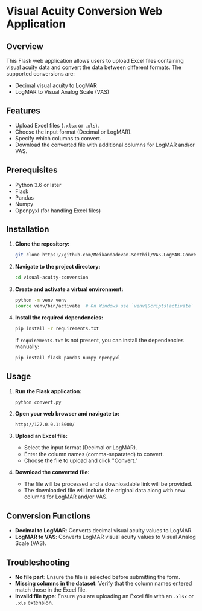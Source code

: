 # Visual Acuity Conversion Web Application

## Overview

This Flask web application allows users to upload Excel files containing visual acuity data and convert the data between different formats. The supported conversions are:
- Decimal visual acuity to LogMAR
- LogMAR to Visual Analog Scale (VAS)

## Features

- Upload Excel files (`.xlsx` or `.xls`).
- Choose the input format (Decimal or LogMAR).
- Specify which columns to convert.
- Download the converted file with additional columns for LogMAR and/or VAS.

## Prerequisites

- Python 3.6 or later
- Flask
- Pandas
- Numpy
- Openpyxl (for handling Excel files)

## Installation

1. **Clone the repository:**

   ```bash
   git clone https://github.com/Meikandadevan-Senthil/VAS-LogMAR-Conversion.git
   ```

2. **Navigate to the project directory:**

   ```bash
   cd visual-acuity-conversion
   ```

3. **Create and activate a virtual environment:**

   ```bash
   python -m venv venv
   source venv/bin/activate  # On Windows use `venv\Scripts\activate`
   ```

4. **Install the required dependencies:**

   ```bash
   pip install -r requirements.txt
   ```

   If `requirements.txt` is not present, you can install the dependencies manually:

   ```bash
   pip install flask pandas numpy openpyxl
   ```

## Usage

1. **Run the Flask application:**

   ```bash
   python convert.py
   ```

2. **Open your web browser and navigate to:**

   ```
   http://127.0.0.1:5000/
   ```

3. **Upload an Excel file:**

   - Select the input format (Decimal or LogMAR).
   - Enter the column names (comma-separated) to convert.
   - Choose the file to upload and click "Convert."

4. **Download the converted file:**

   - The file will be processed and a downloadable link will be provided.
   - The downloaded file will include the original data along with new columns for LogMAR and/or VAS.

## Conversion Functions

- **Decimal to LogMAR**: Converts decimal visual acuity values to LogMAR.
- **LogMAR to VAS**: Converts LogMAR visual acuity values to Visual Analog Scale (VAS).

## Troubleshooting

- **No file part**: Ensure the file is selected before submitting the form.
- **Missing columns in the dataset**: Verify that the column names entered match those in the Excel file.
- **Invalid file type**: Ensure you are uploading an Excel file with an `.xlsx` or `.xls` extension.
